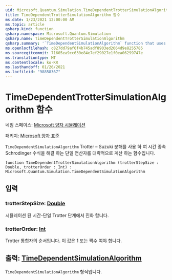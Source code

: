 ```yaml
---
uid: Microsoft.Quantum.Simulation.TimeDependentTrotterSimulationAlgorithm
title: TimeDependentTrotterSimulationAlgorithm 함수
ms.date: 1/23/2021 12:00:00 AM
ms.topic: article
qsharp.kind: function
qsharp.namespace: Microsoft.Quantum.Simulation
qsharp.name: TimeDependentTrotterSimulationAlgorithm
qsharp.summary: '`TimeDependentSimulationAlgorithm` function that uses a Trotter–Suzuki decomposition to approximate a unitary operator that solves the time-dependent Schrodinger equation.'
ms.openlocfilehash: c827dd79af6f4b745adf8903ed2664d9e8255785
ms.sourcegitcommit: 71605ea9cc630e84e7ef29027e1f0ea06299747e
ms.translationtype: MT
ms.contentlocale: ko-KR
ms.lasthandoff: 01/26/2021
ms.locfileid: "98858367"
---
```

# <a name="timedependenttrottersimulationalgorithm-function"></a>TimeDependentTrotterSimulationAlgorithm 함수

네임 스페이스: [Microsoft 양자 시뮬레이션](xref:Microsoft.Quantum.Simulation)

패키지: [Microsoft 양자 표준](https://nuget.org/packages/Microsoft.Quantum.Standard)


`TimeDependentSimulationAlgorithm` Trotter – Suzuki 분해를 사용 하 여 시간 종속 Schrodinger 수식을 해결 하는 단일 연산자를 대략적으로 계산 하는 함수입니다.

```qsharp
function TimeDependentTrotterSimulationAlgorithm (trotterStepSize : Double, trotterOrder : Int) : Microsoft.Quantum.Simulation.TimeDependentSimulationAlgorithm
```


## <a name="input"></a>입력

### <a name="trotterstepsize--double"></a>trotterStepSize: [Double](xref:microsoft.quantum.lang-ref.double)

시뮬레이션 된 시간-단일 Trotter 단계에서 진화 합니다.


### <a name="trotterorder--int"></a>trotterOrder: [Int](xref:microsoft.quantum.lang-ref.int)

Trotter 통합자의 순서입니다. 이 값은 1 또는 짝수 여야 합니다.



## <a name="output--timedependentsimulationalgorithm"></a>출력: [TimeDependentSimulationAlgorithm](xref:Microsoft.Quantum.Simulation.TimeDependentSimulationAlgorithm)

`TimeDependentSimulationAlgorithm` 형식입니다.